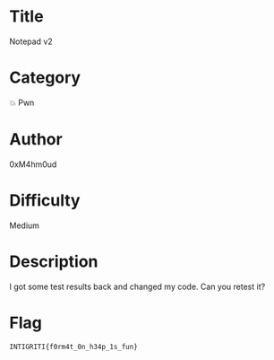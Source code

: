 # Title

Notepad v2

# Category

💥 Pwn

# Author

0xM4hm0ud

# Difficulty

Medium

# Description

I got some test results back and changed my code. Can you retest it?

# Flag

`INTIGRITI{f0rm4t_0n_h34p_1s_fun}`
